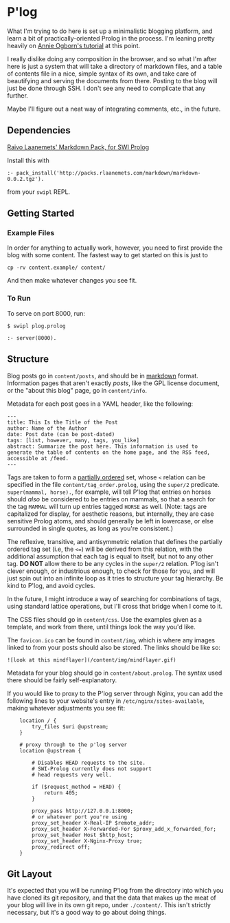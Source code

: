 # P'log

What I'm trying to do here is set up a minimalistic blogging
platform, and learn a bit of practically-oriented Prolog in
the process. I'm leaning pretty heavily on 
[Annie Ogborn's tutorial](http://www.pathwayslms.com/swipltuts/html/index.html)
at this point. 

I really dislike doing any composition in the browser, and so
what I'm after here is just a system that will take a directory
of markdown files, and a table of contents file in a nice, simple
syntax of its own, and take care of beautifying and serving the
documents from there. Posting to the blog will just be done through
SSH. I don't see any need to complicate that any further. 

Maybe I'll figure out a neat way of integrating comments, etc., 
in the future. 

## Dependencies
[Raivo Laanemets' Markdown Pack, for SWI Prolog](http://packs.rlaanemets.com/markdown/markdown-0.0.2.tgz)

Install this with
```
:- pack_install('http://packs.rlaanemets.com/markdown/markdown-0.0.2.tgz').
```
from your `swipl` REPL.

## Getting Started

### Example Files

In order for anything to actually work, however, you need to first
provide the blog with some content. The fastest way to get started
on this is just to
```
cp -rv content.example/ content/
```
And then make whatever changes you see fit. 

### To Run

To serve on port 8000, run:

```
$ swipl plog.prolog

:- server(8000). 
```

## Structure 

Blog posts go in `content/posts`, and should be in [markdown](https://github.com/adam-p/markdown-here/wiki/Markdown-Cheatsheet) format. Information pages that aren't exactly *posts*, like the GPL  license document, or the "about this blog" page, go in `content/info`.  

Metadata for each post goes in a YAML header, like the following:

```
---
title: This Is the Title of the Post
author: Name of the Author
date: Post date (can be post-dated)
tags: [list, however, many, tags, you_like]
abstract: Summarize the post here. This information is used to generate the table of contents on the home page, and the RSS feed, accessible at /feed.
---
```

Tags are taken to form a [partially ordered](http://mathworld.wolfram.com/PartialOrder.html) set, whose `<` relation can be specified in the file `content/tag_order.prolog`, using the `super/2` predicate. `super(mammal, horse).`, for example, will tell P'log that entries on horses should _also_ be considered to be entries on mammals, so that a search for the tag `MAMMAL` will turn up entries tagged `HORSE` as well. (Note: tags are capitalized for display, for aesthetic reasons,
but internally, they are case sensitive Prolog atoms, and should generally be left in lowercase, or else surrounded in single quotes, as long as you're consistent.) 

The reflexive, transitive, and antisymmetric relation that defines the partially ordered tag set (i.e, the `<=`) will be derived from this relation, with the additional assumption that each tag is equal to itself, but not to any other tag. **DO NOT** allow there to be any cycles in the `super/2` relation. P'log isn't clever enough, or industrious enough, to  check for those for you, and will just spin out into an infinite loop as it tries to structure your tag hierarchy. Be kind to P'log, and avoid cycles.

In the future, I might introduce a way of searching for combinations of tags, using standard lattice operations, but I'll cross that bridge when I come to it. 

The CSS files should go in `content/css`. Use the examples given as a template, and work from there, until things look the way you'd like. 

The `favicon.ico` can be found in `content/img`, which is where any images linked to from your posts should also be stored. The links should be like so:

```
![look at this mindflayer](/content/img/mindflayer.gif)
```

Metadata for your blog should go in `content/about.prolog`. The syntax used there should be fairly self-explanatory. 

If you would like to proxy to the P'log server through Nginx, you can add the following lines to your website's entry in `/etc/nginx/sites-available`, making whatever adjustments you see fit:
```
    location / {
        try_files $uri @upstream;
    }

    # proxy through to the p'log server
    location @upstream {

        # Disables HEAD requests to the site.
        # SWI-Prolog currently does not support
        # head requests very well.

        if ($request_method = HEAD) {
            return 405;
        }
        
        proxy_pass http://127.0.0.1:8000;
        # or whatever port you're using
        proxy_set_header X-Real-IP $remote_addr;
        proxy_set_header X-Forwarded-For $proxy_add_x_forwarded_for;
        proxy_set_header Host $http_host;
        proxy_set_header X-Nginx-Proxy true;
        proxy_redirect off;
    }

```

## Git Layout

It's expected that you will be running P'log from the directory into which you have cloned its git repository, and that the data that makes up the meat of your blog will live in its own git repo, under `./content/`. This isn't strictly necessary, but it's a good way to go about doing things. 


